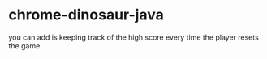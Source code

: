 # chrome-dinosaur-java

you can add is keeping track of the high score every time the player resets the game.
